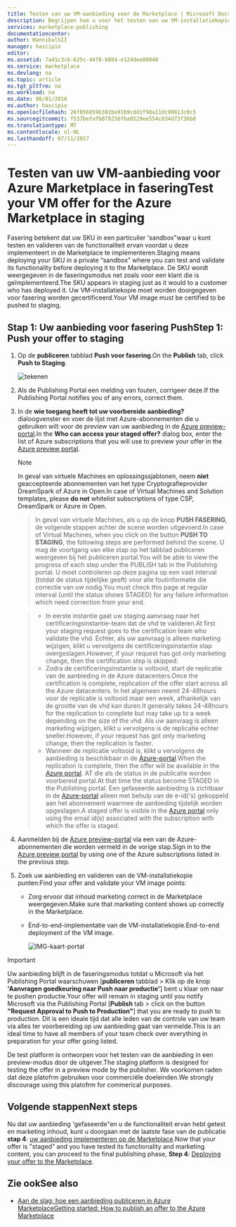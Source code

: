 ```yaml
---
title: Testen van uw VM-aanbieding voor de Marketplace | Microsoft Docs
description: Begrijpen hoe u voor het testen van uw VM-installatiekopie voor Azure Marketplace.
services: marketplace-publishing
documentationcenter: 
author: HannibalSII
manager: hascipio
editor: 
ms.assetid: 7a41c3c6-625c-4478-b804-e124dee89040
ms.service: marketplace
ms.devlang: na
ms.topic: article
ms.tgt_pltfrm: na
ms.workload: na
ms.date: 08/01/2016
ms.author: hascipio
ms.openlocfilehash: 26f856059b381be91b9cdd1f98a11dc90813c0c5
ms.sourcegitcommit: f537befafb079256fba0529ee554c034d73f36b0
ms.translationtype: MT
ms.contentlocale: nl-NL
ms.lasthandoff: 07/11/2017
---
```

# <a name="test-your-vm-offer-for-the-azure-marketplace-in-staging"></a><span data-ttu-id="21fae-103">Testen van uw VM-aanbieding voor Azure Marketplace in fasering</span><span class="sxs-lookup"><span data-stu-id="21fae-103">Test your VM offer for the Azure Marketplace in staging</span></span>
<span data-ttu-id="21fae-104">Fasering betekent dat uw SKU in een particulier 'sandbox"waar u kunt testen en valideren van de functionaliteit ervan voordat u deze implementeert in de Marketplace te implementeren.</span><span class="sxs-lookup"><span data-stu-id="21fae-104">Staging means deploying your SKU in a private “sandbox” where you can test and validate its functionality before deploying it to the Marketplace.</span></span> <span data-ttu-id="21fae-105">De SKU wordt weergegeven in de faseringsmodus net zoals voor een klant die is geïmplementeerd.</span><span class="sxs-lookup"><span data-stu-id="21fae-105">The SKU appears in staging just as it would to a customer who has deployed it.</span></span> <span data-ttu-id="21fae-106">Uw VM-installatiekopie moet worden doorgegeven voor fasering worden gecertificeerd.</span><span class="sxs-lookup"><span data-stu-id="21fae-106">Your VM image must be certified to be pushed to staging.</span></span>

## <a name="step-1-push-your-offer-to-staging"></a><span data-ttu-id="21fae-107">Stap 1: Uw aanbieding voor fasering Push</span><span class="sxs-lookup"><span data-stu-id="21fae-107">Step 1: Push your offer to staging</span></span>
1. <span data-ttu-id="21fae-108">Op de **publiceren** tabblad **Push voor fasering**.</span><span class="sxs-lookup"><span data-stu-id="21fae-108">On the **Publish** tab, click **Push to Staging**.</span></span>
   
    ![tekenen](media/marketplace-publishing-vm-image-test-in-staging/vm-image-push-to-staging.png)
2. <span data-ttu-id="21fae-110">Als de Publishing Portal een melding van fouten, corrigeer deze.</span><span class="sxs-lookup"><span data-stu-id="21fae-110">If the Publishing Portal notifies you of any errors, correct them.</span></span>
3. <span data-ttu-id="21fae-111">In de **wie toegang heeft tot uw voorbereide aanbieding?** dialoogvenster en voer de lijst met Azure-abonnementen die u gebruiken wilt voor de preview van uw aanbieding in de [Azure preview-portal](https://portal.azure.com).</span><span class="sxs-lookup"><span data-stu-id="21fae-111">In the **Who can access your staged offer?** dialog box, enter the list of Azure subscriptions that you will use to preview your offer in the [Azure preview portal](https://portal.azure.com).</span></span>
   
   > [!NOTE]
   > <span data-ttu-id="21fae-112">In geval van virtuele Machines en oplossingssjablonen, neem **niet** geaccepteerde abonnementen van het type Cryptografieprovider DreamSpark of Azure in Open.</span><span class="sxs-lookup"><span data-stu-id="21fae-112">In case of Virtual Machines and Solution templates, please **do not** whitelist subscriptions of type CSP, DreamSpark or Azure in Open.</span></span>
   > 
   > 

    > <span data-ttu-id="21fae-113">In geval van virtuele Machines, als u op de knop **PUSH FASERING**, de volgende stappen achter de scene worden uitgevoerd.</span><span class="sxs-lookup"><span data-stu-id="21fae-113">In case of Virtual Machines, when you click on the button **PUSH TO STAGING**, the following steps are performed behind the scene.</span></span> <span data-ttu-id="21fae-114">U mag de voortgang van elke stap op het tabblad publiceren weergeven bij het publiceren portal.</span><span class="sxs-lookup"><span data-stu-id="21fae-114">You will be able to view the progress of each step under the PUBLISH tab in the Publishing portal.</span></span> <span data-ttu-id="21fae-115">U moet controleren op deze pagina op een vast interval (totdat de status tijdelijke geeft) voor alle foutinformatie die correctie van uw nodig.</span><span class="sxs-lookup"><span data-stu-id="21fae-115">You must check this page at regular interval (until the status shows STAGED) for any failure information which need correction from your end.</span></span>

    > - <span data-ttu-id="21fae-116">In eerste instantie gaat uw staging aanvraag naar het certificeringsinstantie-team dat de vhd te valideren.</span><span class="sxs-lookup"><span data-stu-id="21fae-116">At first your staging request goes to the certification team who validate the vhd.</span></span> <span data-ttu-id="21fae-117">Echter, als uw aanvraag is alleen marketing wijzigen, klikt u vervolgens de certificeringsinstantie stap overgeslagen.</span><span class="sxs-lookup"><span data-stu-id="21fae-117">However, if your request has got only marketing change, then the certification step is skipped.</span></span>
    > - <span data-ttu-id="21fae-118">Zodra de certificeringsinstantie is voltooid, start de replicatie van de aanbieding in de Azure datacenters.</span><span class="sxs-lookup"><span data-stu-id="21fae-118">Once the certification is complete, replication of the offer start across all the Azure datacenters.</span></span> <span data-ttu-id="21fae-119">In het algemeen neemt 24-48hours voor de replicatie is voltooid maar een week, afhankelijk van de grootte van de vhd kan duren.</span><span class="sxs-lookup"><span data-stu-id="21fae-119">It generally takes 24-48hours for the replication to complete but may take up to a week depending on the size of the vhd.</span></span> <span data-ttu-id="21fae-120">Als uw aanvraag is alleen marketing wijzigen, klikt u vervolgens is de replicatie echter sneller.</span><span class="sxs-lookup"><span data-stu-id="21fae-120">However, if your request has got only marketing change, then the replication is faster.</span></span>
    > - <span data-ttu-id="21fae-121">Wanneer de replicatie voltooid is, klikt u vervolgens de aanbieding is beschikbaar in de [Azure-portal](http:/portal.azure.com).</span><span class="sxs-lookup"><span data-stu-id="21fae-121">When the replication is complete, then the offer will be available in the [Azure portal](http:/portal.azure.com).</span></span> <span data-ttu-id="21fae-122">AT die als de status in de publicatie worden voorbereid portal.</span><span class="sxs-lookup"><span data-stu-id="21fae-122">At that time the status become STAGED in the Publishing portal.</span></span> <span data-ttu-id="21fae-123">Een gefaseerde aanbieding is zichtbaar in de [Azure-portal](http:/portal.azure.com) alleen met behulp van de e-id('s) gekoppeld aan het abonnement waarmee de aanbieding tijdelijk worden opgeslagen.</span><span class="sxs-lookup"><span data-stu-id="21fae-123">A staged offer is visible in the [Azure portal](http:/portal.azure.com) only using the email id(s) associated with the subscription with which the offer is staged.</span></span>

1. <span data-ttu-id="21fae-124">Aanmelden bij de [Azure preview-portal](https://portal.azure.com) via een van de Azure-abonnementen die worden vermeld in de vorige stap.</span><span class="sxs-lookup"><span data-stu-id="21fae-124">Sign in to the [Azure preview portal](https://portal.azure.com) by using one of the Azure subscriptions listed in the previous step.</span></span>
2. <span data-ttu-id="21fae-125">Zoek uw aanbieding en valideren van de VM-installatiekopie punten:</span><span class="sxs-lookup"><span data-stu-id="21fae-125">Find your offer and validate your VM image points:</span></span>
   
   * <span data-ttu-id="21fae-126">Zorg ervoor dat inhoud marketing correct in de Marketplace weergegeven.</span><span class="sxs-lookup"><span data-stu-id="21fae-126">Make sure that marketing content shows up correctly in the Marketplace.</span></span>
   * <span data-ttu-id="21fae-127">End-to-end-implementatie van de VM-installatiekopie.</span><span class="sxs-lookup"><span data-stu-id="21fae-127">End-to-end deployment of the VM image.</span></span>
     
      ![IMG-kaart-portal](media/marketplace-publishing-push-to-staging/pubportal-mapping-azure-portal.jpg)

> [!IMPORTANT]
> <span data-ttu-id="21fae-129">Uw aanbieding blijft in de faseringsmodus totdat u Microsoft via het Publishing Portal waarschuwen [**publiceren** tabblad > Klik op de knop **'Aanvragen goedkeuring naar Push naar productie'**] bent u klaar om naar te pushen productie.</span><span class="sxs-lookup"><span data-stu-id="21fae-129">Your offer will remain in staging until you notify Microsoft via the Publishing Portal [**Publish** tab > click on the button **"Request Approval to Push to Production"**] that you are ready to push to production.</span></span> <span data-ttu-id="21fae-130">Dit is een ideale tijd dat alle leden van de controle van uw team via alles ter voorbereiding op uw aanbieding gaat van vermelde.</span><span class="sxs-lookup"><span data-stu-id="21fae-130">This is an ideal time to have all members of your team check over everything in preparation for your offer going listed.</span></span>
> 
> <span data-ttu-id="21fae-131">De test platform is ontworpen voor het testen van de aanbieding in een preview-modus door de uitgever.</span><span class="sxs-lookup"><span data-stu-id="21fae-131">The staging platform is designed for testing the offer in a preview mode by the publisher.</span></span> <span data-ttu-id="21fae-132">We voorkomen raden dat deze platofrm gebruiken voor commerciële doeleinden.</span><span class="sxs-lookup"><span data-stu-id="21fae-132">We strongly discourage using this platofrm for commerical purposes.</span></span>
> 
> 

## <a name="next-steps"></a><span data-ttu-id="21fae-133">Volgende stappen</span><span class="sxs-lookup"><span data-stu-id="21fae-133">Next steps</span></span>
<span data-ttu-id="21fae-134">Nu dat uw aanbieding 'gefaseerde"en u de functionaliteit ervan hebt getest en marketing inhoud, kunt u doorgaan met de laatste fase van de publicatie **stap 4**: [uw aanbieding implementeren op de Marketplace](marketplace-publishing-push-to-production.md).</span><span class="sxs-lookup"><span data-stu-id="21fae-134">Now that your offer is "staged" and you have tested its functionality and marketing content, you can proceed to the final publishing phase, **Step 4**: [Deploying your offer to the Marketplace](marketplace-publishing-push-to-production.md).</span></span>

## <a name="see-also"></a><span data-ttu-id="21fae-135">Zie ook</span><span class="sxs-lookup"><span data-stu-id="21fae-135">See also</span></span>
* [<span data-ttu-id="21fae-136">Aan de slag: hoe een aanbieding publiceren in Azure Marketplace</span><span class="sxs-lookup"><span data-stu-id="21fae-136">Getting started: How to publish an offer to the Azure Marketplace</span></span>](marketplace-publishing-getting-started.md)

